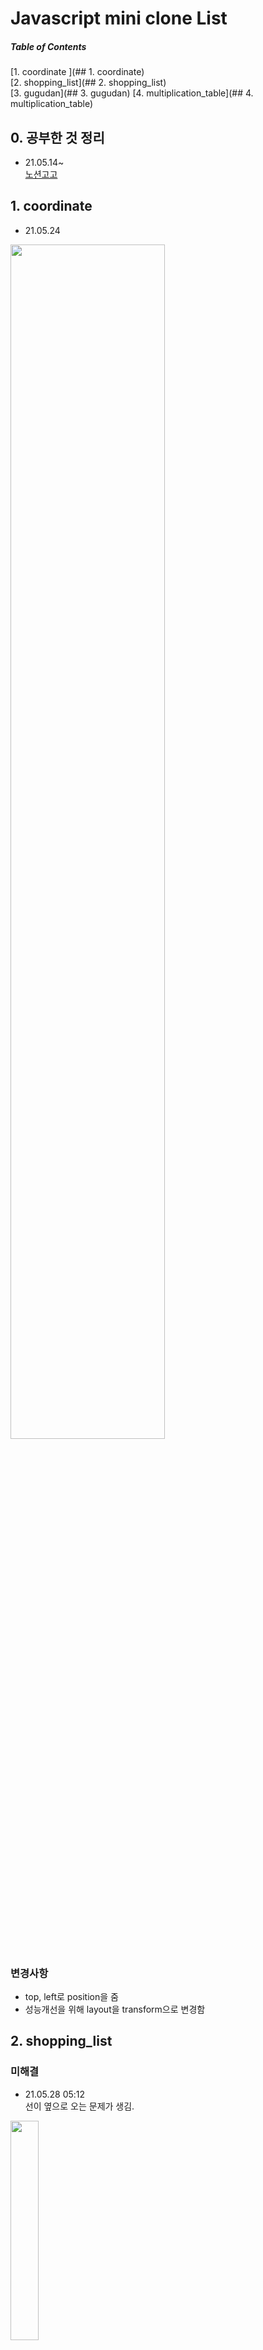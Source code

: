 # Javascript mini clone List
##### Table of Contents  
[1. coordinate ](## 1. coordinate)  
[2. shopping_list](## 2. shopping_list)  
[3. gugudan](## 3. gugudan)
[4. multiplication_table](## 4. multiplication_table)


## 0. 공부한 것 정리
- 21.05.14~</br>
<a href="https://www.notion.so/101-a60bf628302b4296afb6bab6a7586f3b#4ff6d45910034de29c90b60efc9b13c5">노션고고</a>

## 1. coordinate 
- 21.05.24</br>
<img width="70%" src="https://user-images.githubusercontent.com/67423755/119437555-57572500-bd59-11eb-9d63-45fc3ef7817d.gif"/>

### 변경사항
- top, left로 position을 줌
- 성능개선을 위해 layout을 transform으로 변경함


## 2. shopping_list
### 미해결
- 21.05.28 05:12 </br> 선이 옆으로 오는 문제가 생김.</br>
<img width="30%" src="https://user-images.githubusercontent.com/67423755/119890253-8f858000-bf72-11eb-975e-78d0a8c8f9ac.gif"/>

## 3. gugudan
- 21.07.02
- <img width="70%" src="https://user-images.githubusercontent.com/67423755/124345054-4da2c600-dc11-11eb-8469-c3efb139eb6a.gif"/>
- classList add로 animation효과를 주는 클래스 생성 --> settimeout을 이용, 몇초 후 애니메이션이 classList를 remove로 제거되도록 만듬

## 4. multiplication_table
- 21.07.03
- <img width="70%" src="https://user-images.githubusercontent.com/67423755/124345066-5e533c00-dc11-11eb-87e7-1434479349e0.gif"/>
- new Date()함수를 이용해서 year-month+1-date 을 표시하기
- '0'.slice(-2)를 이용해서 yyyy-mm-dd로 날짜 표시하기
